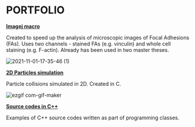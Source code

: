 # PORTFOLIO

**[Imagej macro](https://github.com/rafszych/FAs-ImageJ-Macro/tree/main)**

Created to speed up the analysis of microscopic images of Focal Adhesions (FAs). Uses two channels - stained FAs (e.g. vinculin) and whole cell staining (e.g. F-actin). Already has been used in two master theses.

![2021-11-01-17-35-46 (1)](https://user-images.githubusercontent.com/56659395/139720978-52918ed9-08a3-4ea8-8483-1443b44dc1d9.gif)


**[2D Particles simulation](https://github.com/rafszych/2D-simulation)**

Particle collisions simulated in 2D. Created in C.

![ezgif com-gif-maker](https://user-images.githubusercontent.com/56659395/139721003-6fd94f75-a82c-4219-98a5-da9608a8aaac.gif)



**[Source codes in C++](https://github.com/rafszych/CPP-exercises)**

Examples of C++ source codes written as part of programming classes.
